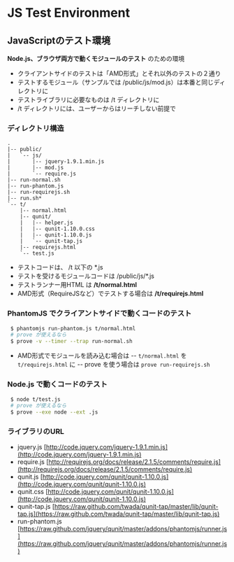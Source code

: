 JS Test Environment
========

## JavaScriptのテスト環境 ##

__Node.js、ブラウザ両方で動くモジュールのテスト__ のための環境

- クライアントサイドのテストは「AMD形式」とそれ以外のテストの２通り
- テストするモジュール（サンプルでは /public/js/mod.js）は本番と同じディレクトリに
- テストライブラリに必要なものは /t ディレクトリに
- /t ディレクトリには、ユーザーからはリーチしない前提で


### ディレクトリ構造 ###
    .
    |-- public/
    |   `-- js/
    |       |-- jquery-1.9.1.min.js
    |       |-- mod.js
    |       `-- require.js
    |-- run-normal.sh
    |-- run-phantom.js
    |-- run-requirejs.sh
    |-- run.sh*
    `-- t/
        |-- normal.html
        |-- qunit/
        |   |-- helper.js
        |   |-- qunit-1.10.0.css
        |   |-- qunit-1.10.0.js
        |   `-- qunit-tap.js
        |-- requirejs.html
        `-- test.js


- テストコードは、 /t 以下の *.js
- テストを受けるモジュールコードは /public/js/*.js
- テストランナー用HTML は **/t/normal.html**
- AMD形式（RequireJSなど）でテストする場合は **/t/requirejs.html**


### PhantomJS でクライアントサイドで動くコードのテスト ###

```bash
 $ phantomjs run-phantom.js t/normal.html
 # prove が使えるなら
 $ prove -v --timer --trap run-normal.sh
```

- AMD形式でモジュールを読み込む場合は
    -- `t/normal.html` を `t/requirejs.html` に
	-- prove を使う場合は `prove run-requirejs.sh`


### Node.js で動くコードのテスト ###

```bash
 $ node t/test.js
 # prove が使えるなら
 $ prove --exe node --ext .js
```


### ライブラリのURL ###

- jquery.js [http://code.jquery.com/jquery-1.9.1.min.js](http://code.jquery.com/jquery-1.9.1.min.js)
- require.js [http://requirejs.org/docs/release/2.1.5/comments/require.js](http://requirejs.org/docs/release/2.1.5/comments/require.js)
- qunit.js [http://code.jquery.com/qunit/qunit-1.10.0.js](http://code.jquery.com/qunit/qunit-1.10.0.js)
- qunit.css [http://code.jquery.com/qunit/qunit-1.10.0.js](http://code.jquery.com/qunit/qunit-1.10.0.js)
- qunit-tap.js [https://raw.github.com/twada/qunit-tap/master/lib/qunit-tap.js](https://raw.github.com/twada/qunit-tap/master/lib/qunit-tap.js)
- run-phantom.js [https://raw.github.com/jquery/qunit/master/addons/phantomjs/runner.js](https://raw.github.com/jquery/qunit/master/addons/phantomjs/runner.js)

